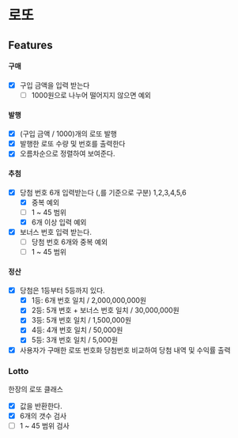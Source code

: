 # 로또

## Features

#### 구매

- [x] 구입 금액을 입력 받는다
  - [ ] 1000원으로 나누어 떨어지지 않으면 예외

#### 발행

- [x] (구입 금액 / 1000)개의 로또 발행
- [x] 발행한 로또 수량 및 번호를 출력한다
- [x] 오름차순으로 정렬하여 보여준다.

#### 추첨

- [x] 당첨 번호 6개 입력받는다 (,를 기준으로 구분) 1,2,3,4,5,6
  - [x] 중복 예외
  - [ ] 1 ~ 45 범위
  - [x] 6개 이상 입력 예외
- [x] 보너스 번호 입력 받는다.
  - [ ] 당첨 번호 6개와 중복 예외
  - [ ] 1 ~ 45 범위

#### 정산

- [x] 당첨은 1등부터 5등까지 있다.
  - [x] 1등: 6개 번호 일치 / 2,000,000,000원
  - [x] 2등: 5개 번호 + 보너스 번호 일치 / 30,000,000원
  - [x] 3등: 5개 번호 일치 / 1,500,000원
  - [x] 4등: 4개 번호 일치 / 50,000원
  - [x] 5등: 3개 번호 일치 / 5,000원
- [x] 사용자가 구매한 로또 번호화 당첨번호 비교하여 당첨 내역 및 수익률 출력

### Lotto

한장의 로또 클래스

- [x] 값을 반환한다.
- [x] 6개의 갯수 검사
- [ ] 1 ~ 45 범위 검사
